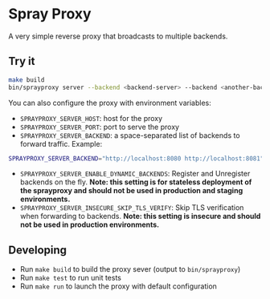# Spray Proxy

A very simple reverse proxy that broadcasts to multiple backends.

## Try it

```sh
make build
bin/sprayproxy server --backend <backend-server> --backend <another-backend-server>
```

You can also configure the proxy with environment variables:

* `SPRAYPROXY_SERVER_HOST`: host for the proxy
* `SPRAYPROXY_SERVER_PORT`: port to serve the proxy
* `SPRAYPROXY_SERVER_BACKEND`: a space-separated list of backends to forward traffic. Example:

```sh
SPRAYPROXY_SERVER_BACKEND="http://localhost:8080 http://localhost:8081"
```

* `SPRAYPROXY_SERVER_ENABLE_DYNAMIC_BACKENDS`: Register and Unregister backends on the fly.
  **Note: this setting is for stateless deployment of the sprayproxy and should not be used in production and staging environments.**
* `SPRAYPROXY_SERVER_INSECURE_SKIP_TLS_VERIFY`: Skip TLS verification when forwarding to backends.
  **Note: this setting is insecure and should not be used in production environments.**

## Developing

* Run `make build` to build the proxy sever (output to `bin/sprayproxy`)
* Run `make test` to run unit tests
* Run `make run` to launch the proxy with default configuration
